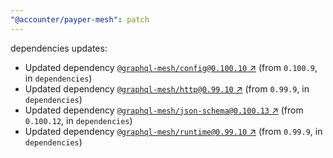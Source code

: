 ```yaml
---
"@accounter/payper-mesh": patch
---
```

dependencies updates:
  - Updated dependency [`@graphql-mesh/config@0.100.10` ↗︎](https://www.npmjs.com/package/@graphql-mesh/config/v/0.100.10) (from `0.100.9`, in `dependencies`)
  - Updated dependency [`@graphql-mesh/http@0.99.10` ↗︎](https://www.npmjs.com/package/@graphql-mesh/http/v/0.99.10) (from `0.99.9`, in `dependencies`)
  - Updated dependency [`@graphql-mesh/json-schema@0.100.13` ↗︎](https://www.npmjs.com/package/@graphql-mesh/json-schema/v/0.100.13) (from `0.100.12`, in `dependencies`)
  - Updated dependency [`@graphql-mesh/runtime@0.99.10` ↗︎](https://www.npmjs.com/package/@graphql-mesh/runtime/v/0.99.10) (from `0.99.9`, in `dependencies`)
